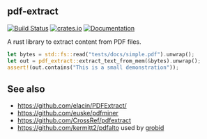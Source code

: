 ## pdf-extract
[![Build Status](https://github.com/jrmuizel/pdf-extract/actions/workflows/rust.yml/badge.svg)](https://github.com/jrmuizel/pdf-extract/actions)
[![crates.io](https://img.shields.io/crates/v/pdf-extract.svg)](https://crates.io/crates/pdf-extract)
[![Documentation](https://docs.rs/pdf-extract/badge.svg)](https://docs.rs/pdf-extract)

A rust library to extract content from PDF files.

```rust
let bytes = std::fs::read("tests/docs/simple.pdf").unwrap();
let out = pdf_extract::extract_text_from_mem(&bytes).unwrap();
assert!(out.contains("This is a small demonstration"));
```

## See also

- https://github.com/elacin/PDFExtract/
- https://github.com/euske/pdfminer
- https://github.com/CrossRef/pdfextract
- https://github.com/kermitt2/pdfalto used by [grobid](https://github.com/kermitt2/grobid/)
